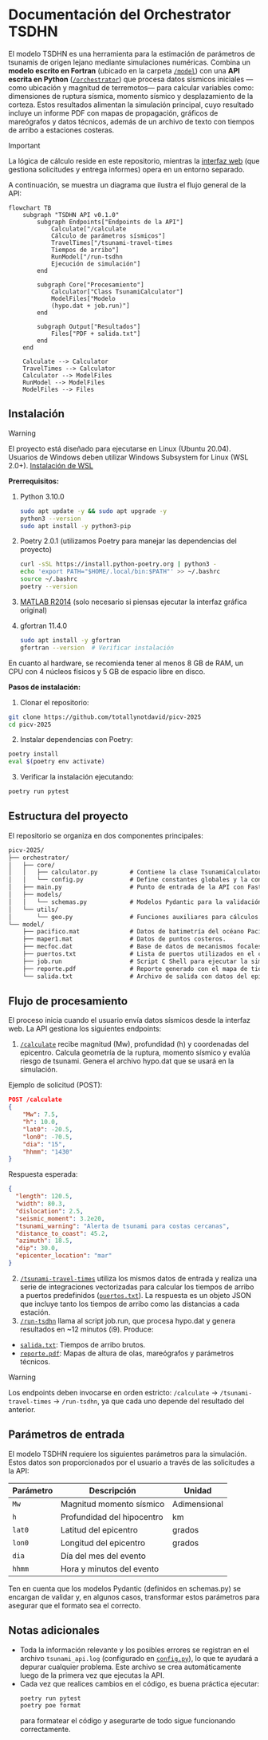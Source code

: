 # Documentación del Orchestrator TSDHN

El modelo TSDHN es una herramienta para la estimación de parámetros de tsunamis de origen lejano mediante simulaciones numéricas. Combina un **modelo escrito en Fortran** (ubicado en la carpeta [`/model`](/model/)) con una **API escrita en Python** ([`/orchestrator`](/orchestrator/)) que procesa datos sísmicos iniciales —como ubicación y magnitud de terremotos— para calcular variables como: dimensiones de ruptura sísmica, momento sísmico y desplazamiento de la corteza. Estos resultados alimentan la simulación principal, cuyo resultado incluye un informe PDF con mapas de propagación, gráficos de mareógrafos y datos técnicos, además de un archivo de texto con tiempos de arribo a estaciones costeras.

> [!IMPORTANT]
> La lógica de cálculo reside en este repositorio, mientras la [interfaz web](https://github.com/totallynotdavid/picv-2025-web) (que gestiona solicitudes y entrega informes) opera en un entorno separado.

A continuación, se muestra un diagrama que ilustra el flujo general de la API:

```mermaid
flowchart TB
    subgraph "TSDHN API v0.1.0"
        subgraph Endpoints["Endpoints de la API"]
            Calculate["/calculate
            Cálculo de parámetros sísmicos"]
            TravelTimes["/tsunami-travel-times
            Tiempos de arribo"]
            RunModel["/run-tsdhn
            Ejecución de simulación"]
        end

        subgraph Core["Procesamiento"]
            Calculator["Class TsunamiCalculator"]
            ModelFiles["Modelo
            (hypo.dat + job.run)"]
        end

        subgraph Output["Resultados"]
            Files["PDF + salida.txt"]
        end
    end

    Calculate --> Calculator
    TravelTimes --> Calculator
    Calculator --> ModelFiles
    RunModel --> ModelFiles
    ModelFiles --> Files
```

## Instalación

> [!WARNING]
> El proyecto está diseñado para ejecutarse en Linux (Ubuntu 20.04). Usuarios de Windows deben utilizar Windows Subsystem for Linux (WSL 2.0+). [Instalación de WSL](https://learn.microsoft.com/es-es/windows/wsl/install)

**Prerrequisitos:**

1. Python 3.10.0
   ```bash
   sudo apt update -y && sudo apt upgrade -y
   python3 --version
   sudo apt install -y python3-pip
   ```
2. Poetry 2.0.1 (utilizamos Poetry para manejar las dependencias del proyecto)

   ```bash
   curl -sSL https://install.python-poetry.org | python3 -
   echo 'export PATH="$HOME/.local/bin:$PATH"' >> ~/.bashrc
   source ~/.bashrc
   poetry --version
   ```

3. [MATLAB R2014](https://drive.google.com/file/d/1VhLnwXX78Y7O8huwlRuE-shOW2LKlVpd/view?usp=drive_link) (solo necesario si piensas ejecutar la interfaz gráfica original)

4. gfortran 11.4.0
   ```bash
   sudo apt install -y gfortran
   gfortran --version  # Verificar instalación
   ```

En cuanto al hardware, se recomienda tener al menos 8 GB de RAM, un CPU con 4 núcleos físicos y 5 GB de espacio libre en disco.

**Pasos de instalación:**

1. Clonar el repositorio:

```bash
git clone https://github.com/totallynotdavid/picv-2025
cd picv-2025
```

2. Instalar dependencias con Poetry:

```bash
poetry install
eval $(poetry env activate)
```

3. Verificar la instalación ejecutando:

```bash
poetry run pytest
```

## Estructura del proyecto

El repositorio se organiza en dos componentes principales:

```txt
picv-2025/
├── orchestrator/
│   ├── core/
│   │   ├── calculator.py         # Contiene la clase TsunamiCalculator y la lógica central de los cálculos.
│   │   └── config.py             # Define constantes globales y la configuración del logging.
│   ├── main.py                   # Punto de entrada de la API con FastAPI y definición de los endpoints.
│   ├── models/
│   │   └── schemas.py            # Modelos Pydantic para la validación y transformación de los datos.
│   └── utils/
│       └── geo.py                # Funciones auxiliares para cálculos geográficos (distancias, formatos, etc.).
└── model/
    ├── pacifico.mat              # Datos de batimetría del océano Pacífico.
    ├── maper1.mat                # Datos de puntos costeros.
    ├── mecfoc.dat                # Base de datos de mecanismos focales históricos.
    ├── puertos.txt               # Lista de puertos utilizados en el cálculo de tiempos de arribo.
    ├── job.run                   # Script C Shell para ejecutar la simulación.
    ├── reporte.pdf               # Reporte generado con el mapa de tiempos y mareogramas.
    └── salida.txt                # Archivo de salida con datos del epicentro y tiempos de arribo.
```

## Flujo de procesamiento

El proceso inicia cuando el usuario envía datos sísmicos desde la interfaz web. La API gestiona los siguientes endpoints:

1. [`/calculate`](orchestrator/main.py?plain=1#L25) recibe magnitud (Mw), profundidad (h) y coordenadas del epicentro. Calcula geometría de la ruptura, momento sísmico y evalúa riesgo de tsunami. Genera el archivo hypo.dat que se usará en la simulación.

Ejemplo de solicitud (POST):

```json
POST /calculate
{
    "Mw": 7.5,
    "h": 10.0,
    "lat0": -20.5,
    "lon0": -70.5,
    "dia": "15",
    "hhmm": "1430"
}
```

Respuesta esperada:

```json
{
  "length": 120.5,
  "width": 80.3,
  "dislocation": 2.5,
  "seismic_moment": 3.2e20,
  "tsunami_warning": "Alerta de tsunami para costas cercanas",
  "distance_to_coast": 45.2,
  "azimuth": 18.5,
  "dip": 30.0,
  "epicenter_location": "mar"
}
```

2. [`/tsunami-travel-times`](orchestrator/main.py?plain=1#L43) utiliza los mismos datos de entrada y realiza una serie de integraciones vectorizadas para calcular los tiempos de arribo a puertos predefinidos ([`puertos.txt`](/model/puertos.txt)). La respuesta es un objeto JSON que incluye tanto los tiempos de arribo como las distancias a cada estación.
3. [`/run-tsdhn`](orchestrator/main.py?plain=1#L59) llama al script job.run, que procesa hypo.dat y genera resultados en ~12 minutos (i9). Produce:

- [`salida.txt`](model/salida.txt): Tiempos de arribo brutos.
- [`reporte.pdf`](model/reporte.pdf): Mapas de altura de olas, mareógrafos y parámetros técnicos.

> [!WARNING]
> Los endpoints deben invocarse en orden estricto: `/calculate` -> `/tsunami-travel-times` -> `/run-tsdhn`, ya que cada uno depende del resultado del anterior.

## Parámetros de entrada

El modelo TSDHN requiere los siguientes parámetros para la simulación. Estos datos son proporcionados por el usuario a través de las solicitudes a la API:

| Parámetro | Descripción                | Unidad       |
| --------- | -------------------------- | ------------ |
| `Mw`      | Magnitud momento sísmico   | Adimensional |
| `h`       | Profundidad del hipocentro | km           |
| `lat0`    | Latitud del epicentro      | grados       |
| `lon0`    | Longitud del epicentro     | grados       |
| `dia`     | Día del mes del evento     |              |
| `hhmm`    | Hora y minutos del evento  |              |

Ten en cuenta que los modelos Pydantic (definidos en schemas.py) se encargan de validar y, en algunos casos, transformar estos parámetros para asegurar que el formato sea el correcto.

## Notas adicionales

- Toda la información relevante y los posibles errores se registran en el archivo `tsunami_api.log` (configurado en [`config.py`](/orchestrator/core/config.py)), lo que te ayudará a depurar cualquier problema. Este archivo se crea automáticamente luego de la primera vez que ejecutas la API.
- Cada vez que realices cambios en el código, es buena práctica ejecutar:
  ```bash
  poetry run pytest
  poetry poe format
  ```
  para formatear el código y asegurarte de todo sigue funcionando correctamente.
